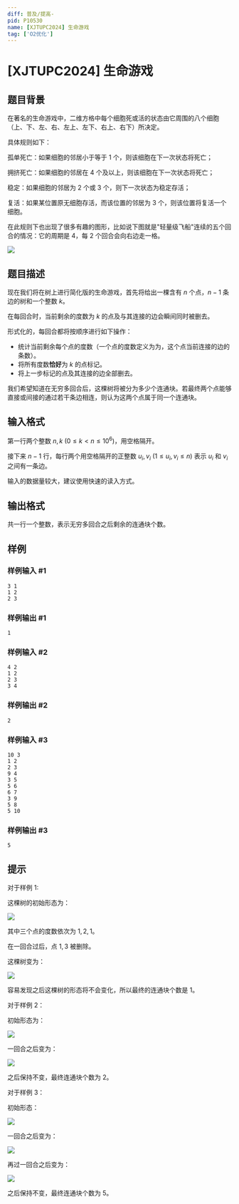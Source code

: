 ```yaml
---
diff: 普及/提高-
pid: P10530
name: [XJTUPC2024] 生命游戏
tag: ['O2优化']
---
```

# [XJTUPC2024] 生命游戏
## 题目背景

在著名的生命游戏中，二维方格中每个细胞死或活的状态由它周围的八个细胞（上、下、左、右、左上、左下、右上、右下）所决定。

具体规则如下：

孤单死亡：如果细胞的邻居小于等于 1 个，则该细胞在下一次状态将死亡；

拥挤死亡：如果细胞的邻居在 4 个及以上，则该细胞在下一次状态将死亡；

稳定：如果细胞的邻居为 2 个或 3 个，则下一次状态为稳定存活；

复活：如果某位置原无细胞存活，而该位置的邻居为 3 个，则该位置将复活一个细胞。

在此规则下也出现了很多有趣的图形，比如说下图就是"轻量级飞船"连续的五个回合的情况：它的周期是 4，每 2 个回合会向右边走一格。

![](https://cdn.luogu.com.cn/upload/image_hosting/28o5txyh.png)
## 题目描述

现在我们将在树上进行简化版的生命游戏，首先将给出一棵含有 $n$ 个点，$n-1$ 条边的树和一个整数 $k$。

在每回合时，当前剩余的度数为 $k$ 的点及与其连接的边会瞬间同时被删去。

形式化的，每回合都将按顺序进行如下操作：

   -  统计当前剩余每个点的度数（一个点的度数定义为为，这个点当前连接的边的条数）。
   - 将所有度数**恰好**为 $k$ 的点标记。
   - 将上一步标记的点及其连接的边全部删去。

我们希望知道在无穷多回合后，这棵树将被分为多少个连通块。若最终两个点能够直接或间接的通过若干条边相连，则认为这两个点属于同一个连通块。
## 输入格式

第一行两个整数 $n,k$ ($0\le k < n \le 10^6$)，用空格隔开。

接下来 $n-1$ 行，每行两个用空格隔开的正整数 $u_i,v_i$ ($1\le u_i, v_i \le n$) 表示 $u_i$ 和 $v_i$ 之间有一条边。

输入的数据量较大，建议使用快速的读入方式。
## 输出格式

共一行一个整数，表示无穷多回合之后剩余的连通块个数。

## 样例

### 样例输入 #1
```
3 1
1 2
2 3

```
### 样例输出 #1
```
1

```
### 样例输入 #2
```
4 2
1 2
2 3
3 4

```
### 样例输出 #2
```
2

```
### 样例输入 #3
```
10 3
1 2
2 3
9 4
3 5
5 6
6 7
3 9
5 8
5 10

```
### 样例输出 #3
```
5

```
## 提示


对于样例 1:

这棵树的初始形态为：

![](https://cdn.luogu.com.cn/upload/image_hosting/g5x6u2fx.png)

其中三个点的度数依次为 $1,2,1$。

在一回合过后，点 $1,3$ 被删除。

这棵树变为：

![](https://cdn.luogu.com.cn/upload/image_hosting/5x6vo3it.png)

容易发现之后这棵树的形态将不会变化，所以最终的连通块个数是 $1$。

对于样例 2：

初始形态为：

![](https://cdn.luogu.com.cn/upload/image_hosting/hdq30nrf.png)

一回合之后变为：

![](https://cdn.luogu.com.cn/upload/image_hosting/td8lj616.png)

之后保持不变，最终连通块个数为 $2$。

对于样例 3：

初始形态：

![](https://cdn.luogu.com.cn/upload/image_hosting/tfu21fc0.png)

一回合之后变为：

![](https://cdn.luogu.com.cn/upload/image_hosting/3ad1bwnz.png)

再过一回合之后变为：

![](https://cdn.luogu.com.cn/upload/image_hosting/2ax9h1tt.png)

之后保持不变，最终连通块个数为 $5$。

